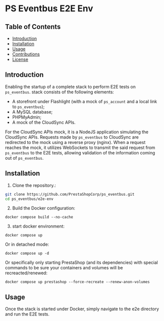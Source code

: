 # PS Eventbus E2E Env

## Table of Contents

- [Introduction](#introduction)
- [Installation](#installation)
- [Usage](#usage)
- [Contributions](#contributions)
- [License](#license)

## Introduction

Enabling the startup of a complete stack to perform E2E tests on `ps_eventbus`.
stack consists of the following elements:

- A storefront under Flashlight (with a mock of `ps_account` and a local link to `ps_eventbus`);
- A MySQL database;
- PHPMyAdmin;
- A mock of the CloudSync APIs.

For the CloudSync APIs mock, it is a NodeJS application simulating the CloudSync APIs. Requests made by `ps_eventbus` to CloudSync are redirected to the mock using a reverse proxy (nginx).
When a request reaches the mock, it utilizes WebSockets to transmit the said request from `ps_eventbus` to the E2E tests, allowing validation of the information coming out of `ps_eventbus`.

## Installation

1. Clone the repository.:

```bash
git clone https://github.com/PrestaShopCorp/ps_eventbus.git
cd ps_eventbus/e2e-env
```

2. Build the Docker configuration:

```
docker compose build --no-cache
```

3. start docker environment:

```
docker compose up
```

Or in detached mode:

```
docker compose up -d
```

Or specifically only starting PrestaShop (and its dependencies) with special commands to be sure your containers and volumes will be recreacted/renewed:

```
docker compose up prestashop --force-recreate --renew-anon-volumes
```

## Usage

Once the stack is started under Docker, simply navigate to the e2e directory and run the E2E tests.
